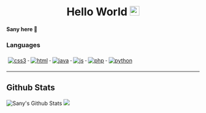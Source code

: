 <div align="center">
  <h1> Hello World <img src="https://media.giphy.com/media/hvRJCLFzcasrR4ia7z/giphy.gif" width="25px"></h1>
</div>


#### Sany here 👦

### Languages 

<p align="left">

  <a href="#">
    <img src="https://github.com/MikeCodesDotNET/ColoredBadges/tree/master/svg/dev/languages/css3.svg" alt="css3" style="vertical-align:top; margin:6px 4px">
  </a>  


  <a href="#">
    <img src="https://github.com/MikeCodesDotNET/ColoredBadges/tree/master/svg/dev/languages/html.svg" alt="html" style="vertical-align:top; margin:6px 4px">
  </a>  

  <a href="#">
    <img src="https://github.com/MikeCodesDotNET/ColoredBadges/tree/master/svg/dev/languages/java.svg" alt="java" style="vertical-align:top; margin:6px 4px">
  </a>  

  <a href="#">
    <img src="https://github.com/MikeCodesDotNET/ColoredBadges/tree/master/svg/dev/languages/js.svg" alt="js" style="vertical-align:top; margin:6px 4px">
  </a>  

  <a href="#">
    <img src="https://github.com/MikeCodesDotNET/ColoredBadges/tree/master/svg/dev/languages/php.svg" alt="php" style="vertical-align:top; margin:6px 4px">
  </a>  

  <a href="#">
    <img src="https://github.com/MikeCodesDotNET/ColoredBadges/tree/master/svg/dev/languages/python.svg" alt="python" style="vertical-align:top; margin:6px 4px">
  </a>  


</p>

---
## Github Stats

![Sany's Github Stats](https://github-readme-stats.vercel.app/api?username=sany07&show_icons=true&hide_border=true)
![](https://komarev.com/ghpvc/?username=sany07)
